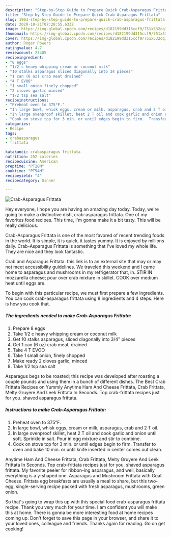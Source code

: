 ```yaml
---
description: "Step-by-Step Guide to Prepare Quick Crab-Asparagus Frittata"
title: "Step-by-Step Guide to Prepare Quick Crab-Asparagus Frittata"
slug: 1903-step-by-step-guide-to-prepare-quick-crab-asparagus-frittata
date: 2020-10-21T07:28:55.633Z
image: https://img-global.cpcdn.com/recipes/d182199dd315ccf9/751x532cq70/crab-asparagus-frittata-recipe-main-photo.jpg
thumbnail: https://img-global.cpcdn.com/recipes/d182199dd315ccf9/751x532cq70/crab-asparagus-frittata-recipe-main-photo.jpg
cover: https://img-global.cpcdn.com/recipes/d182199dd315ccf9/751x532cq70/crab-asparagus-frittata-recipe-main-photo.jpg
author: Roger Powers
ratingvalue: 4.7
reviewcount: 27405
recipeingredient:
- "8 eggs"
- "1/2 c heavy whipping cream or coconut milk"
- "10 stalks asparagus sliced diagonally into 34 pieces"
- "1 can (6 oz) crab meat drained"
- "4 T EVOO"
- "1 small onion finely chopped"
- "2 cloves garlic minced"
- "1/2 tsp sea salt"
recipeinstructions:
- "Preheat oven to 375°F."
- "In large bowl, whisk eggs, cream or milk, asparagus, crab and 2 T oil."
- "In large ovenproof skillet, heat 2 T oil and cook garlic and onion until soft.  Sprinkle in salt.  Pour in egg mixture and stir to combine."
- "Cook on stove top for 3 min. or until edges begin to firm.  Transfer to oven and bake 10 min. or until knife inserted in center comes out clean."
categories:
- Recipe
tags:
- crabasparagus
- frittata

katakunci: crabasparagus frittata 
nutrition: 252 calories
recipecuisine: American
preptime: "PT28M"
cooktime: "PT54M"
recipeyield: "4"
recipecategory: Dinner

---
```



![Crab-Asparagus Frittata](https://img-global.cpcdn.com/recipes/d182199dd315ccf9/751x532cq70/crab-asparagus-frittata-recipe-main-photo.jpg)

Hey everyone, I hope you are having an amazing day today. Today, we're going to make a distinctive dish, crab-asparagus frittata. One of my favorites food recipes. This time, I'm gonna make it a bit tasty. This will be really delicious.

Crab-Asparagus Frittata is one of the most favored of recent trending foods in the world. It is simple, it is quick, it tastes yummy. It is enjoyed by millions daily. Crab-Asparagus Frittata is something that I've loved my whole life. They are nice and they look fantastic.

Crab and Asparagus Frittata. this link is to an external site that may or may not meet accessibility guidelines. We traveled this weekend and I came home to asparagus and mushrooms in my refrigerator that, in. STIR IN mozzarella cheese; pour over crab mixture in skillet. COOK over medium heat until eggs are.


To begin with this particular recipe, we must first prepare a few ingredients. You can cook crab-asparagus frittata using 8 ingredients and 4 steps. Here is how you cook that.

<!--inarticleads1-->

##### The ingredients needed to make Crab-Asparagus Frittata:

1. Prepare 8 eggs
1. Take 1/2 c heavy whipping cream or coconut milk
1. Get 10 stalks asparagus, sliced diagonally into 3/4&#34; pieces
1. Get 1 can (6 oz) crab meat, drained
1. Take 4 T EVOO
1. Take 1 small onion, finely chopped
1. Make ready 2 cloves garlic, minced
1. Take 1/2 tsp sea salt


Asparagus begs to be roasted; this recipe was developed after roasting a couple pounds and using them in a bunch of different dishes. The Best Crab Frittata Recipes on Yummly Anytime Ham And Cheese Frittata, Crab Frittata, Melty Gruyere And Leek Frittata In Seconds. Top crab-frittata recipes just for you. shaved asparagus frittata. 

<!--inarticleads2-->

##### Instructions to make Crab-Asparagus Frittata:

1. Preheat oven to 375°F.
1. In large bowl, whisk eggs, cream or milk, asparagus, crab and 2 T oil.
1. In large ovenproof skillet, heat 2 T oil and cook garlic and onion until soft.  Sprinkle in salt.  Pour in egg mixture and stir to combine.
1. Cook on stove top for 3 min. or until edges begin to firm.  Transfer to oven and bake 10 min. or until knife inserted in center comes out clean.


Anytime Ham And Cheese Frittata, Crab Frittata, Melty Gruyere And Leek Frittata In Seconds. Top crab-frittata recipes just for you. shaved asparagus frittata. My favorite peeler for ribbon-ing asparagus, and well, basically everything is a y-shaped one. Asparagus and Mushroom Frittata with Goat Cheese. Frittata egg breakfasts are usually a meal to share, but this two-egg, single-serving recipe packed with fresh asparagus, mushrooms, green onion. 

So that's going to wrap this up with this special food crab-asparagus frittata recipe. Thank you very much for your time. I am confident you will make this at home. There is gonna be more interesting food at home recipes coming up. Don't forget to save this page in your browser, and share it to your loved ones, colleague and friends. Thanks again for reading. Go on get cooking!
